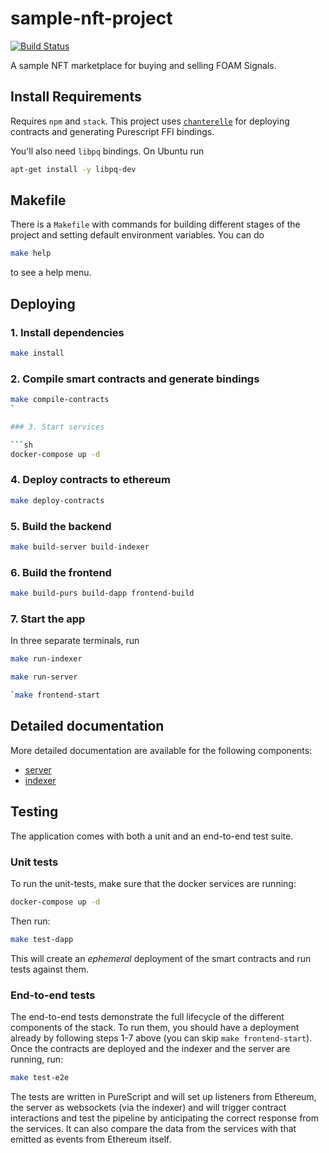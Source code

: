 # sample-nft-project
[![Build Status](https://travis-ci.com/f-o-a-m/sample-nft-project.svg?token=qCHTaxpXTk53j8Cxixyq&branch=master)](https://travis-ci.com/f-o-a-m/sample-nft-project)

A sample NFT marketplace for buying and selling FOAM Signals.

## Install Requirements
Requires `npm` and `stack`. This project uses [`chanterelle`](https://github.com/f-o-a-m/chanterelle) for deploying contracts and generating Purescript FFI bindings.

You'll also need `libpq` bindings. On Ubuntu run

```sh
apt-get install -y libpq-dev
```

## Makefile
There is a `Makefile` with commands for building different stages of the project and setting default environment variables. You can do

```sh
make help
```

to see a help menu.

## Deploying

### 1. Install dependencies

```sh
make install
```

### 2. Compile smart contracts and generate bindings

```sh
make compile-contracts
`

### 3. Start services

```sh
docker-compose up -d
```

### 4. Deploy contracts to ethereum

```sh
make deploy-contracts
```

### 5. Build the backend

```sh
make build-server build-indexer
```

### 6. Build the frontend

```sh
make build-purs build-dapp frontend-build
```

### 7. Start the app
In three separate terminals, run

```sh
make run-indexer
```

```sh
make run-server
```

```sh
`make frontend-start
```

## Detailed documentation

More detailed documentation are available for the following components:
- [server](https://github.com/f-o-a-m/sample-nft-project/blob/master/server/README.md)
- [indexer](https://github.com/f-o-a-m/sample-nft-project/blob/master/indexer/README.md)

## Testing

The application comes with both a unit and an end-to-end test suite.

### Unit tests
To run the unit-tests, make sure that the docker services are running:

```sh
docker-compose up -d
```

Then run:

```sh
make test-dapp
```

This will create an _ephemeral_ deployment of the smart contracts and run tests against them.

### End-to-end tests
The end-to-end tests demonstrate the full lifecycle of the different components of the stack. To run them, you should have a deployment already by following steps 1-7 above (you can skip `make frontend-start`). Once the contracts are deployed and the indexer and the server are running, run:

```sh
make test-e2e
```

The tests are written in PureScript and will set up listeners from Ethereum, the server as websockets (via the indexer) and will trigger contract interactions and test the pipeline by anticipating the correct response from the services. It can also compare the data from the services with that emitted as events from Ethereum itself.
